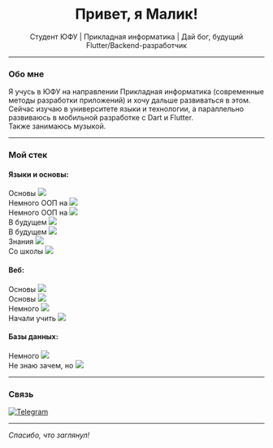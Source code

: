 <h1 align="center">Привет, я Малик!</h1>

<p align="center">Студент ЮФУ | Прикладная информатика | Дай бог, будущий Flutter/Backend-разработчик</p>

---

### Обо мне

Я учусь в ЮФУ на направлении Прикладная информатика (современные методы разработки приложений) и хочу дальше развиваться в этом.<br>
Сейчас изучаю в университете языки и технологии, а параллельно развиваюсь в мобильной разработке с Dart и Flutter.<br>
Также занимаюсь музыкой.<br>

---

### Мой стек

#### Языки и основы:
<p>
  Основы <img src="https://img.shields.io/badge/-Python-3776AB?style=flat&logo=python&logoColor=white"/><br>
  Немного ООП на <img src="https://img.shields.io/badge/-C++-00599C?style=flat&logo=c%2B%2B&logoColor=white"/><br>
  Немного ООП на <img src="https://img.shields.io/badge/-Java-007396?style=flat&logo=java&logoColor=white"/><br>
  В будущем <img src="https://img.shields.io/badge/-Kotlin-7F52FF?style=flat&logo=kotlin&logoColor=white"/><br>
  В будущем <img src="https://img.shields.io/badge/-Dart-0175C2?style=flat&logo=dart&logoColor=white"/><br>
  Знания <img src="https://img.shields.io/badge/-Assembler-3976AB?style=flat&logo=assembler&logoColor=white"/><br>
  Со школы <img src="https://img.shields.io/badge/-Pascal-3975AB?style=flat&logo=pascal&logoColor=white"/><br>
</p>

#### Веб:
<p>
  Основы <img src="https://img.shields.io/badge/-HTML5-E34F26?style=flat&logo=html5&logoColor=white"/><br>
  Основы <img src="https://img.shields.io/badge/-CSS3-1572B6?style=flat&logo=css3&logoColor=white"/><br>
  Немного <img src="https://img.shields.io/badge/-JavaScript-F7DF1E?style=flat&logo=javascript&logoColor=black"/><br>
  Начали учить <img src="https://img.shields.io/badge/-React-61DAFB?style=flat&logo=react&logoColor=black"/><br>
</p>

#### Базы данных:
<p>
  Немного <img src="https://img.shields.io/badge/-SQL-4479A1?style=flat&logo=mysql&logoColor=white"/><br>
  Не знаю зачем, но <img src="https://img.shields.io/badge/-Access-A4373A?style=flat&logo=microsoft-access&logoColor=white"/><br>
</p>

---

### Связь

[![Telegram](https://img.shields.io/badge/@maldeluv-2CA5E0?style=for-the-badge&logo=telegram&logoColor=white)](https://t.me/maldeluv)

---

_Спасибо, что заглянул!_
